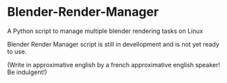 # Blender-Render-Manager
A Python script to manage multiple blender rendering tasks on Linux


Blender Render Manager script is still in devellopment and is not yet ready to use.



(Write in approximative english by a french approximative english speaker! Be indulgent!)
